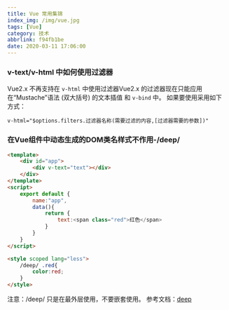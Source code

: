 ```yaml
---
title: Vue 常用集锦
index_img: /img/vue.jpg
tags: [Vue]
category: 技术
abbrlink: f94fb1be
date: 2020-03-11 17:06:00
---
```


### v-text/v-html 中如何使用过滤器
Vue2.x 不再支持在 `v-html` 中使用过滤器Vue2.x 的过滤器现在只能应用在“Mustache”语法 (双大括号) 的文本插值 和 `v-bind` 中。
如果要使用采用如下方式：

`v-html="$options.filters.过滤器名称(需要过滤的内容,[过滤器需要的参数])"`

### 在Vue组件中动态生成的DOM类名样式不作用-/deep/
```html
<template>
    <div id="app">
        <div v-text="text"></div>
    </div>
</template>
<script>
    export default {
        name:"app",
        data(){
            return {
                text:<span class="red">红色</span>
            } 
        }
    }
</script>

<style scoped lang="less">
    /deep/ .red{
        color:red;
    }
</style>

```
注意：/deep/ 只是在最外层使用，不要嵌套使用。
参考文档：[deep](https://vue-loader.vuejs.org/guide/scoped-css.html)

